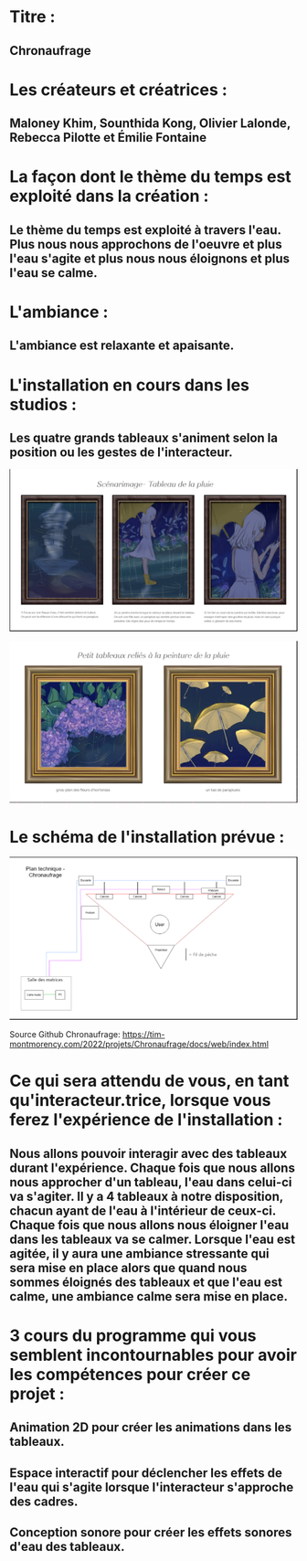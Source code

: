 # Titre : 
## Chronaufrage

# Les créateurs et créatrices : 
## Maloney Khim, Sounthida Kong, Olivier Lalonde, Rebecca Pilotte et Émilie Fontaine

# La façon dont le thème du temps est exploité dans la création :
## Le thème du temps est exploité à travers l'eau. Plus nous nous approchons de l'oeuvre et plus l'eau s'agite et plus nous nous éloignons et plus l'eau se calme.

# L'ambiance :
## L'ambiance est relaxante et apaisante.

# L'installation en cours dans les studios :
## Les quatre grands tableaux s'animent selon la position ou les gestes de l'interacteur.

![chronaufrage_installation](../Medias/Photos/installation_chronaufrage.PNG)

![chronaufrage_installation](../Medias/Photos/installation_chronaufrage_1.PNG)

# Le schéma de l'installation prévue :

![chronaufrage_plantation](../Medias/Photos/plantation_chronaufrage.PNG)

Source Github Chronaufrage: https://tim-montmorency.com/2022/projets/Chronaufrage/docs/web/index.html

# Ce qui sera attendu de vous, en tant qu'interacteur.trice, lorsque vous ferez l'expérience de l'installation :
## Nous allons pouvoir interagir avec des tableaux durant l'expérience. Chaque fois que nous allons nous approcher d'un tableau, l'eau dans celui-ci va s'agiter. Il y a 4 tableaux à notre disposition, chacun ayant de l'eau à l'intérieur de ceux-ci. Chaque fois que nous allons nous éloigner l'eau dans les tableaux va se calmer. Lorsque l'eau est agitée, il y aura une ambiance stressante qui sera mise en place alors que quand nous sommes éloignés des tableaux et que l'eau est calme, une ambiance calme sera mise en place.

# 3 cours du programme qui vous semblent incontournables pour avoir les compétences pour créer ce projet :
## Animation 2D pour créer les animations dans les tableaux.
## Espace interactif pour déclencher les effets de l'eau qui s'agite lorsque l'interacteur s'approche des cadres.
## Conception sonore pour créer les effets sonores d'eau des tableaux.
